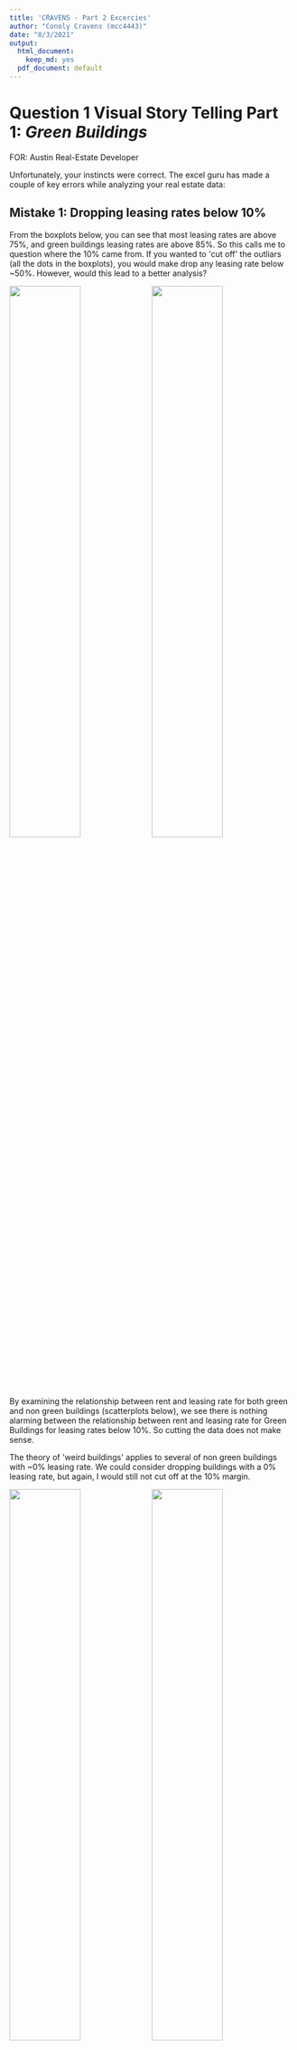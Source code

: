 ```yaml
---
title: 'CRAVENS - Part 2 Excercies'
author: "Conoly Cravens (mcc4443)"
date: "8/3/2021"
output:
  html_document:
    keep_md: yes
  pdf_document: default
---
```




# **Question 1** Visual Story Telling Part 1: *Green Buildings*
FOR: Austin Real-Estate Developer



Unfortunately, your instincts were correct. The excel guru has made a couple of key errors while analyzing your real estate data:

## Mistake 1: Dropping leasing rates below 10%

From the boxplots below, you can see that most leasing rates are above 75%, and green buildings leasing rates are above 85%. So this calls me to question where the 10% came from. If you wanted to 'cut off' the outliars (all the dots in the boxplots), you would make drop any leasing rate below ~50%. However, would this lead to a better analysis? 

<img src="CRAVENS---STA380-Part-2-Exercises_files/figure-html/Q1Mistake 1-1.png" width="50%" /><img src="CRAVENS---STA380-Part-2-Exercises_files/figure-html/Q1Mistake 1-2.png" width="50%" />

By examining the relationship between rent and leasing rate for both green and non green buildings (scatterplots below), we see there is nothing alarming between the relationship between rent and leasing rate for Green Buildings for leasing rates below 10%. So cutting the data does not make sense. 

The theory of 'weird buildings' applies to several of non green buildings with ~0% leasing rate. We could consider dropping buildings with a 0% leasing rate, but again, I would still not cut off at the 10% margin.

<img src="CRAVENS---STA380-Part-2-Exercises_files/figure-html/Q1 Relationship btwn Rent and Leasing Rate-1.png" width="50%" /><img src="CRAVENS---STA380-Part-2-Exercises_files/figure-html/Q1 Relationship btwn Rent and Leasing Rate-2.png" width="50%" />

## Mistake 2: Using Median Market Rent

While the distribution of rent is very large with many outliars on the high side {see boxplots below}, using the median rent for each group does not take into account the many other variables that could also be impacting rent.

<img src="CRAVENS---STA380-Part-2-Exercises_files/figure-html/Q1 Median Market Rate-1.png" width="50%" style="display: block; margin: auto;" />

Facts we know about the new building:

* New Build (age = 0)
* Green Status in question
* 15 stories
* Location: East Cesar Chavez

### Factor in consideration: BUILDING CLASS 
Another factor the guru did not consider was class. Off the bat, we see how there are a different proportion of buildings in each building class for green and non green buildings. To no surprise, most green buildings gall into Class A, the most desirable class. *I will assume if we build a green building, it will fall into the class A class based on this distribution.* Now how does class relate to rent?



<img src="CRAVENS---STA380-Part-2-Exercises_files/figure-html/Q1 Class and Rent Class Distribution-1.png" width="50%" style="display: block; margin: auto;" />

We can clearly see that class is related the rent, and additionally, the differences between green and non green buildings rent depends on the class of the building. *Assuming we would be a class A building, green and non green buildings will have about the same rent.*

<img src="CRAVENS---STA380-Part-2-Exercises_files/figure-html/Q1 Class and Rent Bar Plots-1.png" width="50%" /><img src="CRAVENS---STA380-Part-2-Exercises_files/figure-html/Q1 Class and Rent Bar Plots-2.png" width="50%" />

### Factor in consideration: NUMBER OF STORIES
The guru did not take into consideration how many stories the proposed building would have. Clearly the number of stories in a building effects rent, but more importantly for our sake, the difference between green and non green buildings varies. *For a 15 story building, green and non green buildings have almost identical mean rents.*



<img src="CRAVENS---STA380-Part-2-Exercises_files/figure-html/Q1 Stories and Rent-1.png" width="50%" style="display: block; margin: auto;" />

### Factor in consideration: AMENITIES
We also know about amentity status. *For our mixed-use building (assuming this means amenities will be provided), rent for green buildings may have a very small premium, but not much at all.*



<img src="CRAVENS---STA380-Part-2-Exercises_files/figure-html/Q1 Amenities and Rent-1.png" width="50%" style="display: block; margin: auto;" />


### Factor in consideration: AGE
The guru also did not consider the fact that we would be a new building. To better analyze and picture the relationship between age and rent, we divided the buildings into groups based on age range. As a reminder, while we have data on over 7,800 buildings, we only have data on 685 green buildings. Of those 685 green buildings, most of the green buildings fall into the 10 - 30 year bin. That means ~300 buildings fall into the other age categories, but we still want to consider age - it seems logically important.



<img src="CRAVENS---STA380-Part-2-Exercises_files/figure-html/Q1 Age Distribution-1.png" width="50%" style="display: block; margin: auto;" />

We see off the bat that green buildings appear to be out preforming non green buildings for older buildings. *For our newer building, non-green buildings have a premium*: 

<img src="CRAVENS---STA380-Part-2-Exercises_files/figure-html/Q1 Age and Rent-1.png" width="50%" style="display: block; margin: auto;" />

But then we looked into rennovation status and saw that green buildings have a premium on rennovated buildings. What is the difference between new buildings and rennovated buildings?



<img src="CRAVENS---STA380-Part-2-Exercises_files/figure-html/Q1 Renovated and Rent-1.png" width="50%" />

We then took a step back to see how age was related to rent for all buildings and we 
saw the following distribution: 

<img src="CRAVENS---STA380-Part-2-Exercises_files/figure-html/Q1 Age and Rent Overall-1.png" width="50%" style="display: block; margin: auto;" />

Does age really not effect rent? This seems unlikely. There must be another factor at play here. Is there an area where the location is ideal but the buildings are older, such as downtown?

### Factor in consideration: LOCATION
One of the primary factors the excel guru did not take into consideration was location. In particular, how green buildings behave in their cluster.

There is a total of 685 clusters, too many clusters to really examine closely. So again, we can group on cluster rent to get a better feel on how green buildings and non green buildings behave in a market. While the histogram below shows us how green buildings are actually skewed-left, we do not see  how green and non green buildings perform in their groups.

<img src="CRAVENS---STA380-Part-2-Exercises_files/figure-html/Q1 Location and Rent-1.png" width="50%" style="display: block; margin: auto;" />

Depending on the 'market rate' or mean cluster rent for buildings near East Cesar Chavez (across form 1-35), the difference in rent for green and non green buildings may vary.But green buildings appear to have a premium for every group. **Location is a very important factor to consider.**



<img src="CRAVENS---STA380-Part-2-Exercises_files/figure-html/Q1 Location and Rent2-1.png" width="50%" style="display: block; margin: auto;" /><img src="CRAVENS---STA380-Part-2-Exercises_files/figure-html/Q1 Location and Rent2-2.png" width="50%" style="display: block; margin: auto;" />

## Conclusion

I cannot happily agree with your excel guru. We saw the relationship between rent and a few of the 20+ predictors we have to work with within the data: *green status, class, stories, amenities, age / renovation status*. We also clearly saw while examining age, there must be confounding variable at play - potentially *location*?

So while considering each of these variables relationship independently, we also must consider how they are all working together:

<img src="CRAVENS---STA380-Part-2-Exercises_files/figure-html/Q1 Correlation Matrix-1.png" width="50%" style="display: block; margin: auto;" /><img src="CRAVENS---STA380-Part-2-Exercises_files/figure-html/Q1 Correlation Matrix-2.png" width="50%" style="display: block; margin: auto;" />

We do see a Cluster rent is clearly the most strongly correlated to rent, **therefore, I would highly recommend we perform a deep analysis of the surrounding area to get an idea of rent for both green and non buildings**. 

But if I had to make a recommendation right now, I would say if you are looking for short-term gains, there would not be enough of a premium on a green building to make it worth your while (think about the class and age minimal or no gains). However, if we are looking to hold onto the property a green building may be worthwhile as we saw the price of green buildings upholds over the long term. `

# **Question 2** Visual Story Telling Part 2: *Flights at ABIA*



## Airline Analysis

### 'Most Frequent Flyers' (airline volume of flights)
**Southwest Airlines** (WN) has the most flights in and out of ABIA followed by *American Airlines*. 



<img src="CRAVENS---STA380-Part-2-Exercises_files/figure-html/Q2 airline frequency plot-1.png" width="50%" style="display: block; margin: auto;" />

### Airlines with most Cancellations
First, we looked at cancelled flights distribution by the 3 options (A = carrier, B = weather, C = NAS, D = security). We can see that most flights are canceled due to weather or by airline. Assuming the weather cancellations effect each airline more or less evenly thoughout the year, we will continue to analyze cancellations for each airline using total cancellations.

<img src="CRAVENS---STA380-Part-2-Exercises_files/figure-html/Q2 airline cancel frequency-1.png" width="50%" style="display: block; margin: auto;" />

Since the number of flights each airline has in and out of ABIA, we used % of canceled flights as a better determinate for analyzing cancellation frequency. We see that Envoy Airlines (MQ) has the largest cancellation percentage (~6.4%). All other airlines are below 3%. While 6% is not 'alarming' per say, all people booking flights should be aware of Envoy's cancellation rate.

<img src="CRAVENS---STA380-Part-2-Exercises_files/figure-html/Q2 cancellations-1.png" width="50%" style="display: block; margin: auto;" />

### Airlines with Delays
Aside from a cancelled flight, flyers has delayed flights more than anything. Let's examine delays. To do so, we want to consider flight time as well as delay time - is a 20 minute delay for a 1 hour flight the same as a 5 hour flight? No! Again, we see Envoy Airlines (MQ) having the the longest delays. 

<img src="CRAVENS---STA380-Part-2-Exercises_files/figure-html/Q2 airline delays-1.png" width="50%" style="display: block; margin: auto;" />

### Day of Week Delays
We see delays do not have the same impact by day of the week. Thursday and Friday have the longest delays. 

<img src="CRAVENS---STA380-Part-2-Exercises_files/figure-html/Q2 DOW delays-1.png" width="50%" style="display: block; margin: auto;" />

### Look at Day of Week Delays by Airlines
Now to combine those two insights, we broke down each airline with their day of week delays. Each plot goes from Monday on the left to Sunday on the far left. We can make suggestions on which airline to beware of based on the type of traveler:

* Weekend Traveler: Beware of Envoy Airlines (MQ), they have high impact delays on Thurday/ Fridays & Sundays
* Business Traveler: Beware of Continental Airline (CO), Northwest Airlines (NW), and even American Airlines


```
## `summarise()` has grouped output by 'UniqueCarrier'. You can override using the `.groups` argument.
```

<img src="CRAVENS---STA380-Part-2-Exercises_files/figure-html/Q2 DOW and Airline delays-1.png" style="display: block; margin: auto;" />

*A further explanation of time of day and Airline Delays would be carried out the same way. For the sake of concision, we will not demonstrate that process. However, similar findings were found - avoid Envoy (MQ) on the weekends (think mid-morning flights Thursday/ Friday & Sunday). Additionally for professionals (think early monring weekday flights), beware of Continental Airlines!*

## Locations
We can also see where ABIA flights typically go and come from:

### Flights coming to Austin


<img src="CRAVENS---STA380-Part-2-Exercises_files/figure-html/Q2 flights to austin-1.png" style="display: block; margin: auto;" />

### Flights Leaving to Austin
<img src="CRAVENS---STA380-Part-2-Exercises_files/figure-html/Q2 flights leaving austin-1.png" style="display: block; margin: auto;" />

### Big Picture

* Green = Flights Arriving in Austin
* Red = Flights Departing from Austin

<img src="CRAVENS---STA380-Part-2-Exercises_files/figure-html/Q2 big pic-1.png" style="display: block; margin: auto;" />

# **Question 3** Portfolio Modeling



We assessed three different portfolios VaR:

* **Income Focused Portfolio**
  + A portfolio made up of *5 EFTs* with high dividend payout. 
* **Tech Portfolio**
  + A portfolio made up of *5 EFTs* focused on technology equities.
  + As a reminder, the tech industry is very volatile.
* **Balanced Portfolio**
  + A portfolio made up of *7 EFTs* focused on balanced and diversification. 



## Income Focused Portfolio
The five EFTs: 

* **SDIV** {Global Equities} - offer exposure to a basket of dividend-paying equities on  a global scale
* **YLD** {High Yield Bonds} - provide “current income with diversified risk” by investing in companies with a “defensive quality bias.”
* **IJJ** {Mid Cap Value Equities} - exposure to mid-cap stocks that exhibit value characteristics and fine tune their domestic equity exposure
* **REZ** {Real Estate} – known for distributing 90% of their income to investors
* **SPYD** {Large Cap Blend Equities} – top 80 dividend-yielding companies in the S&P 500 




A quick glimpse of the profit/loss histogram for the 5,000 bootstrap samples:

![](CRAVENS---STA380-Part-2-Exercises_files/figure-html/Income profit loss-1.png)<!-- -->
Using the 5,000 bootstrap samples, we estimate the the 4-week value at risk for the *income driven portfolio* at the 5% level to: 


```
## [1] "$8,156"
```
## Tech Portfolio

* **SPYG** {Large Gap Growth Equities} - over 300 holdings and exposure is tilted most heavily towards technology
* **QQQ** {Large Gap Growth Equities} - useful as part of a buy-and-hold approach for investors looking to maintain a tilt towards the potentially volatile tech sector
* **XLK** {Technology Equities} - it invests in companies from all across the technology sector
* **TDIV** {Technology Equities} - First Trust NASDAQ Technology Dividend Index Fund
* **FXL** {Technology Equities} - looking for a more qualitative approach to the tech sector



A quick glimpse of the profit/loss histogram for the 5,000 bootstrap samples {note a couple of huge wins since the tech industry is so volitle}:

![](CRAVENS---STA380-Part-2-Exercises_files/figure-html/tech profit loss-1.png)<!-- -->

Using the 5,000 bootstrap samples, we estimate the the 4-week value at risk for the *tech portfolio* at the 5% level to:


```
## [1] "$8,205"
```

## Balanced Portfolio

* **RSP** {Large Cap Blend Equities} - considerably more balanced than other alternatives such as SPY, and a methodology that some investors believe will add value over the long haul
* **BSV** {Total Bond Markets} - great safe haven to park assets in volatile markets
* **RYT** {Technology Equities} - exposure that is considerably more balanced
* **SPEM** {Emerging Market Equities} - well-diversified option for long-term investors building a balanced portfolio
* **SCHF** {Foreign Large Cap Equities} - close to 1,000 individual holdings, this ETF brings immediate diversification 
* **VXF** {All Cap Equities} - extremely diversified in small and mid caps
* **AOA** {Diversified Portfolio} - seeking an aggressive strategy that tilts towards equities and away from fixed income



A quick glimpse of the profit/loss histogram for the 5,000 bootstrap samples:

![](CRAVENS---STA380-Part-2-Exercises_files/figure-html/Balanced profit loss-1.png)<!-- -->

Using the 5,000 bootstrap samples, we estimate the the 4-week value at risk for the *Balanced portfolio* at the 5% level to:


```
## [1] "$4,451"
```
So in summary, we have three portfolios. One focused on dividend payout, one focused on tech (volatile industry), and another one with a well balanced portfolio. For each portfolio, we estimated the 4-week VaR at the 5% level:


```
##      Portfolio    VaR
## 1 Income-Drive $8,156
## 2         Tech $8,205
## 3     Balanced $4,451
```

To no surprise, the balanced portfolio has the lowest amount of risk for a 4-week (20 trading day) period. Tech and income-driven turn out to have about the same amount of risk. 

# **Question 4** Market Segmentation

FOR: NutrientH20 Executives
OBJECTIVE: Identify market segments that appear in your social-media audience


## Methodology: Kmeans Clustering
After some data exploration and fitting a variety of models, we determined that K-means clustering was an effective (and efficient) way to determine market segments.

### Determining the Optimal Number of Clusters (k)



![](CRAVENS---STA380-Part-2-Exercises_files/figure-html/Q4 Kmeans Elbow Plot-1.png)<!-- -->

From the elbox plot, we determined that **10** clusters optimizes the bias-variance trade off in our error (slope from 10 -> 11 is less steap than the slope from 9 -> 10). 

## Result
After dividing our followers into 10 segments, we get the following table of centers (conditional formatted to highlight the factors that each cluster scored well in).


<table class="table table-condensed">
 <thead>
  <tr>
   <th style="text-align:left;">   </th>
   <th style="text-align:right;"> 1 </th>
   <th style="text-align:right;"> 2 </th>
   <th style="text-align:right;"> 3 </th>
   <th style="text-align:right;"> 4 </th>
   <th style="text-align:right;"> 5 </th>
   <th style="text-align:right;"> 6 </th>
   <th style="text-align:right;"> 7 </th>
   <th style="text-align:right;"> 8 </th>
   <th style="text-align:right;"> 9 </th>
   <th style="text-align:right;"> 10 </th>
  </tr>
 </thead>
<tbody>
  <tr>
   <td style="text-align:left;"> current_events </td>
   <td style="text-align:right;"> 0.10914581 </td>
   <td style="text-align:right;"> 0.05848016 </td>
   <td style="text-align:right;"> -0.1977810 </td>
   <td style="text-align:right;"> 0.10629933 </td>
   <td style="text-align:right;"> 0.034542847 </td>
   <td style="text-align:right;"> 0.316328500 </td>
   <td style="text-align:right;"> 0.186429132 </td>
   <td style="text-align:right;"> -0.077951523 </td>
   <td style="text-align:right;"> 0.33235797 </td>
   <td style="text-align:right;"> -0.0254193582 </td>
  </tr>
  <tr>
   <td style="text-align:left;"> travel </td>
   <td style="text-align:right;"> <span style="display: block; padding: 0 4px; border-radius: 4px; background-color: #90ee90">3.27190413</span> </td>
   <td style="text-align:right;"> <span style="display: block; padding: 0 4px; border-radius: 4px; background-color: #fcfefc">-0.18542261</span> </td>
   <td style="text-align:right;"> <span style="display: block; padding: 0 4px; border-radius: 4px; background-color: #adf2ad">-0.2263512</span> </td>
   <td style="text-align:right;"> <span style="display: block; padding: 0 4px; border-radius: 4px; background-color: #f9fef9">-0.10176818</span> </td>
   <td style="text-align:right;"> <span style="display: block; padding: 0 4px; border-radius: 4px; background-color: #f9fef9">0.048679256</span> </td>
   <td style="text-align:right;"> <span style="display: block; padding: 0 4px; border-radius: 4px; background-color: #edfced">0.238104631</span> </td>
   <td style="text-align:right;"> <span style="display: block; padding: 0 4px; border-radius: 4px; background-color: #f9fef9">-0.057760074</span> </td>
   <td style="text-align:right;"> <span style="display: block; padding: 0 4px; border-radius: 4px; background-color: #f9fef9">-0.031582744</span> </td>
   <td style="text-align:right;"> <span style="display: block; padding: 0 4px; border-radius: 4px; background-color: #f8fef8">-0.20185833</span> </td>
   <td style="text-align:right;"> <span style="display: block; padding: 0 4px; border-radius: 4px; background-color: #fcfefc">-0.1569172296</span> </td>
  </tr>
  <tr>
   <td style="text-align:left;"> photo_sharing </td>
   <td style="text-align:right;"> <span style="display: block; padding: 0 4px; border-radius: 4px; background-color: #fbfefb">-0.11137698</span> </td>
   <td style="text-align:right;"> <span style="display: block; padding: 0 4px; border-radius: 4px; background-color: #fdfefd">-0.21574178</span> </td>
   <td style="text-align:right;"> <span style="display: block; padding: 0 4px; border-radius: 4px; background-color: #ffffff">-0.4192754</span> </td>
   <td style="text-align:right;"> <span style="display: block; padding: 0 4px; border-radius: 4px; background-color: #f9fef9">-0.09574796</span> </td>
   <td style="text-align:right;"> <span style="display: block; padding: 0 4px; border-radius: 4px; background-color: #fefefe">-0.174684076</span> </td>
   <td style="text-align:right;"> <span style="display: block; padding: 0 4px; border-radius: 4px; background-color: #f9fef9">-0.073458797</span> </td>
   <td style="text-align:right;"> <span style="display: block; padding: 0 4px; border-radius: 4px; background-color: #c9f6c9">1.257802892</span> </td>
   <td style="text-align:right;"> <span style="display: block; padding: 0 4px; border-radius: 4px; background-color: #f8fef8">-0.009980486</span> </td>
   <td style="text-align:right;"> <span style="display: block; padding: 0 4px; border-radius: 4px; background-color: #a6f1a6">1.10547322</span> </td>
   <td style="text-align:right;"> <span style="display: block; padding: 0 4px; border-radius: 4px; background-color: #fafefa">-0.1171317611</span> </td>
  </tr>
  <tr>
   <td style="text-align:left;"> tv_film </td>
   <td style="text-align:right;"> <span style="display: block; padding: 0 4px; border-radius: 4px; background-color: #fafefa">-0.07173772</span> </td>
   <td style="text-align:right;"> <span style="display: block; padding: 0 4px; border-radius: 4px; background-color: #f5fdf5">-0.00575064</span> </td>
   <td style="text-align:right;"> <span style="display: block; padding: 0 4px; border-radius: 4px; background-color: #a7f1a7">-0.2118607</span> </td>
   <td style="text-align:right;"> <span style="display: block; padding: 0 4px; border-radius: 4px; background-color: #f9fef9">-0.09321536</span> </td>
   <td style="text-align:right;"> <span style="display: block; padding: 0 4px; border-radius: 4px; background-color: #fefefe">-0.194493863</span> </td>
   <td style="text-align:right;"> <span style="display: block; padding: 0 4px; border-radius: 4px; background-color: #90ee90">2.781838781</span> </td>
   <td style="text-align:right;"> <span style="display: block; padding: 0 4px; border-radius: 4px; background-color: #fcfefc">-0.135118842</span> </td>
   <td style="text-align:right;"> <span style="display: block; padding: 0 4px; border-radius: 4px; background-color: #f5fdf5">0.107052269</span> </td>
   <td style="text-align:right;"> <span style="display: block; padding: 0 4px; border-radius: 4px; background-color: #f3fdf3">-0.12401476</span> </td>
   <td style="text-align:right;"> <span style="display: block; padding: 0 4px; border-radius: 4px; background-color: #fbfefb">-0.1395029923</span> </td>
  </tr>
  <tr>
   <td style="text-align:left;"> sports_fandom </td>
   <td style="text-align:right;"> <span style="display: block; padding: 0 4px; border-radius: 4px; background-color: #ffffff">-0.20726375</span> </td>
   <td style="text-align:right;"> <span style="display: block; padding: 0 4px; border-radius: 4px; background-color: #dcf9dc">0.67118752</span> </td>
   <td style="text-align:right;"> <span style="display: block; padding: 0 4px; border-radius: 4px; background-color: #d5f8d5">-0.3212934</span> </td>
   <td style="text-align:right;"> <span style="display: block; padding: 0 4px; border-radius: 4px; background-color: #98ef98">2.11490950</span> </td>
   <td style="text-align:right;"> <span style="display: block; padding: 0 4px; border-radius: 4px; background-color: #fefefe">-0.155953351</span> </td>
   <td style="text-align:right;"> <span style="display: block; padding: 0 4px; border-radius: 4px; background-color: #fbfefb">-0.126612069</span> </td>
   <td style="text-align:right;"> <span style="display: block; padding: 0 4px; border-radius: 4px; background-color: #ffffff">-0.206660261</span> </td>
   <td style="text-align:right;"> <span style="display: block; padding: 0 4px; border-radius: 4px; background-color: #fcfefc">-0.131180557</span> </td>
   <td style="text-align:right;"> <span style="display: block; padding: 0 4px; border-radius: 4px; background-color: #f8fdf8">-0.20041004</span> </td>
   <td style="text-align:right;"> <span style="display: block; padding: 0 4px; border-radius: 4px; background-color: #fefefe">-0.1935502056</span> </td>
  </tr>
  <tr>
   <td style="text-align:left;"> politics </td>
   <td style="text-align:right;"> <span style="display: block; padding: 0 4px; border-radius: 4px; background-color: #94ee94">3.13063324</span> </td>
   <td style="text-align:right;"> <span style="display: block; padding: 0 4px; border-radius: 4px; background-color: #c6f6c6">1.22750715</span> </td>
   <td style="text-align:right;"> <span style="display: block; padding: 0 4px; border-radius: 4px; background-color: #cdf7cd">-0.3023948</span> </td>
   <td style="text-align:right;"> <span style="display: block; padding: 0 4px; border-radius: 4px; background-color: #ffffff">-0.22390866</span> </td>
   <td style="text-align:right;"> <span style="display: block; padding: 0 4px; border-radius: 4px; background-color: #fefefe">-0.190805114</span> </td>
   <td style="text-align:right;"> <span style="display: block; padding: 0 4px; border-radius: 4px; background-color: #f9fef9">-0.082009680</span> </td>
   <td style="text-align:right;"> <span style="display: block; padding: 0 4px; border-radius: 4px; background-color: #fbfefb">-0.122715847</span> </td>
   <td style="text-align:right;"> <span style="display: block; padding: 0 4px; border-radius: 4px; background-color: #fdfefd">-0.166187127</span> </td>
   <td style="text-align:right;"> <span style="display: block; padding: 0 4px; border-radius: 4px; background-color: #f5fdf5">-0.15074810</span> </td>
   <td style="text-align:right;"> <span style="display: block; padding: 0 4px; border-radius: 4px; background-color: #fefefe">-0.1920881061</span> </td>
  </tr>
  <tr>
   <td style="text-align:left;"> food </td>
   <td style="text-align:right;"> <span style="display: block; padding: 0 4px; border-radius: 4px; background-color: #f3fdf3">0.16182288</span> </td>
   <td style="text-align:right;"> <span style="display: block; padding: 0 4px; border-radius: 4px; background-color: #fbfefb">-0.15675589</span> </td>
   <td style="text-align:right;"> <span style="display: block; padding: 0 4px; border-radius: 4px; background-color: #e8fbe8">-0.3650572</span> </td>
   <td style="text-align:right;"> <span style="display: block; padding: 0 4px; border-radius: 4px; background-color: #a3f0a3">1.87203059</span> </td>
   <td style="text-align:right;"> <span style="display: block; padding: 0 4px; border-radius: 4px; background-color: #fdfefd">-0.121226702</span> </td>
   <td style="text-align:right;"> <span style="display: block; padding: 0 4px; border-radius: 4px; background-color: #f1fcf1">0.142870547</span> </td>
   <td style="text-align:right;"> <span style="display: block; padding: 0 4px; border-radius: 4px; background-color: #fefefe">-0.190170650</span> </td>
   <td style="text-align:right;"> <span style="display: block; padding: 0 4px; border-radius: 4px; background-color: #fbfefb">-0.098710261</span> </td>
   <td style="text-align:right;"> <span style="display: block; padding: 0 4px; border-radius: 4px; background-color: #ffffff">-0.30456109</span> </td>
   <td style="text-align:right;"> <span style="display: block; padding: 0 4px; border-radius: 4px; background-color: #dffadf">0.4780753983</span> </td>
  </tr>
  <tr>
   <td style="text-align:left;"> family </td>
   <td style="text-align:right;"> <span style="display: block; padding: 0 4px; border-radius: 4px; background-color: #fbfefb">-0.08219719</span> </td>
   <td style="text-align:right;"> <span style="display: block; padding: 0 4px; border-radius: 4px; background-color: #ecfcec">0.22953691</span> </td>
   <td style="text-align:right;"> <span style="display: block; padding: 0 4px; border-radius: 4px; background-color: #d1f8d1">-0.3113647</span> </td>
   <td style="text-align:right;"> <span style="display: block; padding: 0 4px; border-radius: 4px; background-color: #b2f3b2">1.53239366</span> </td>
   <td style="text-align:right;"> <span style="display: block; padding: 0 4px; border-radius: 4px; background-color: #fafefa">0.033554124</span> </td>
   <td style="text-align:right;"> <span style="display: block; padding: 0 4px; border-radius: 4px; background-color: #fbfefb">-0.133051231</span> </td>
   <td style="text-align:right;"> <span style="display: block; padding: 0 4px; border-radius: 4px; background-color: #f5fdf5">0.042846335</span> </td>
   <td style="text-align:right;"> <span style="display: block; padding: 0 4px; border-radius: 4px; background-color: #f2fdf2">0.218305145</span> </td>
   <td style="text-align:right;"> <span style="display: block; padding: 0 4px; border-radius: 4px; background-color: #effcef">-0.05049952</span> </td>
   <td style="text-align:right;"> <span style="display: block; padding: 0 4px; border-radius: 4px; background-color: #fafefa">-0.1008332847</span> </td>
  </tr>
  <tr>
   <td style="text-align:left;"> home_and_garden </td>
   <td style="text-align:right;"> <span style="display: block; padding: 0 4px; border-radius: 4px; background-color: #f6fdf6">0.04388347</span> </td>
   <td style="text-align:right;"> <span style="display: block; padding: 0 4px; border-radius: 4px; background-color: #effcef">0.15904958</span> </td>
   <td style="text-align:right;"> <span style="display: block; padding: 0 4px; border-radius: 4px; background-color: #a4f1a4">-0.2048995</span> </td>
   <td style="text-align:right;"> <span style="display: block; padding: 0 4px; border-radius: 4px; background-color: #edfced">0.17431502</span> </td>
   <td style="text-align:right;"> <span style="display: block; padding: 0 4px; border-radius: 4px; background-color: #f8fef8">0.086104074</span> </td>
   <td style="text-align:right;"> <span style="display: block; padding: 0 4px; border-radius: 4px; background-color: #e9fbe9">0.348989815</span> </td>
   <td style="text-align:right;"> <span style="display: block; padding: 0 4px; border-radius: 4px; background-color: #f2fdf2">0.145956798</span> </td>
   <td style="text-align:right;"> <span style="display: block; padding: 0 4px; border-radius: 4px; background-color: #f6fdf6">0.055075352</span> </td>
   <td style="text-align:right;"> <span style="display: block; padding: 0 4px; border-radius: 4px; background-color: #e5fbe5">0.10846984</span> </td>
   <td style="text-align:right;"> <span style="display: block; padding: 0 4px; border-radius: 4px; background-color: #eefcee">0.1535806743</span> </td>
  </tr>
  <tr>
   <td style="text-align:left;"> music </td>
   <td style="text-align:right;"> <span style="display: block; padding: 0 4px; border-radius: 4px; background-color: #f9fef9">-0.04190820</span> </td>
   <td style="text-align:right;"> <span style="display: block; padding: 0 4px; border-radius: 4px; background-color: #f8fef8">-0.08557909</span> </td>
   <td style="text-align:right;"> <span style="display: block; padding: 0 4px; border-radius: 4px; background-color: #aaf2aa">-0.2207815</span> </td>
   <td style="text-align:right;"> <span style="display: block; padding: 0 4px; border-radius: 4px; background-color: #f4fdf4">0.02334339</span> </td>
   <td style="text-align:right;"> <span style="display: block; padding: 0 4px; border-radius: 4px; background-color: #fbfefb">-0.015259800</span> </td>
   <td style="text-align:right;"> <span style="display: block; padding: 0 4px; border-radius: 4px; background-color: #d2f8d2">0.971167965</span> </td>
   <td style="text-align:right;"> <span style="display: block; padding: 0 4px; border-radius: 4px; background-color: #e3fae3">0.537503715</span> </td>
   <td style="text-align:right;"> <span style="display: block; padding: 0 4px; border-radius: 4px; background-color: #fafefa">-0.056491035</span> </td>
   <td style="text-align:right;"> <span style="display: block; padding: 0 4px; border-radius: 4px; background-color: #e2fae2">0.14655760</span> </td>
   <td style="text-align:right;"> <span style="display: block; padding: 0 4px; border-radius: 4px; background-color: #f5fdf5">-0.0001695902</span> </td>
  </tr>
  <tr>
   <td style="text-align:left;"> news </td>
   <td style="text-align:right;"> <span style="display: block; padding: 0 4px; border-radius: 4px; background-color: #d4f8d4">1.13789009</span> </td>
   <td style="text-align:right;"> <span style="display: block; padding: 0 4px; border-radius: 4px; background-color: #90ee90">2.66037399</span> </td>
   <td style="text-align:right;"> <span style="display: block; padding: 0 4px; border-radius: 4px; background-color: #d1f7d1">-0.3111708</span> </td>
   <td style="text-align:right;"> <span style="display: block; padding: 0 4px; border-radius: 4px; background-color: #fafefa">-0.11073982</span> </td>
   <td style="text-align:right;"> <span style="display: block; padding: 0 4px; border-radius: 4px; background-color: #fdfefd">-0.131201280</span> </td>
   <td style="text-align:right;"> <span style="display: block; padding: 0 4px; border-radius: 4px; background-color: #f5fdf5">0.014095015</span> </td>
   <td style="text-align:right;"> <span style="display: block; padding: 0 4px; border-radius: 4px; background-color: #f9fef9">-0.064270775</span> </td>
   <td style="text-align:right;"> <span style="display: block; padding: 0 4px; border-radius: 4px; background-color: #fefefe">-0.190055004</span> </td>
   <td style="text-align:right;"> <span style="display: block; padding: 0 4px; border-radius: 4px; background-color: #fdfefd">-0.27347973</span> </td>
   <td style="text-align:right;"> <span style="display: block; padding: 0 4px; border-radius: 4px; background-color: #f8fef8">-0.0699468911</span> </td>
  </tr>
  <tr>
   <td style="text-align:left;"> online_gaming </td>
   <td style="text-align:right;"> <span style="display: block; padding: 0 4px; border-radius: 4px; background-color: #fdfefd">-0.15553666</span> </td>
   <td style="text-align:right;"> <span style="display: block; padding: 0 4px; border-radius: 4px; background-color: #fafefa">-0.12986855</span> </td>
   <td style="text-align:right;"> <span style="display: block; padding: 0 4px; border-radius: 4px; background-color: #b0f3b0">-0.2349684</span> </td>
   <td style="text-align:right;"> <span style="display: block; padding: 0 4px; border-radius: 4px; background-color: #f8fef8">-0.07658452</span> </td>
   <td style="text-align:right;"> <span style="display: block; padding: 0 4px; border-radius: 4px; background-color: #fafefa">-0.011631837</span> </td>
   <td style="text-align:right;"> <span style="display: block; padding: 0 4px; border-radius: 4px; background-color: #fcfefc">-0.174816112</span> </td>
   <td style="text-align:right;"> <span style="display: block; padding: 0 4px; border-radius: 4px; background-color: #f8fdf8">-0.015688979</span> </td>
   <td style="text-align:right;"> <span style="display: block; padding: 0 4px; border-radius: 4px; background-color: #90ee90">3.591328301</span> </td>
   <td style="text-align:right;"> <span style="display: block; padding: 0 4px; border-radius: 4px; background-color: #f6fdf6">-0.16680430</span> </td>
   <td style="text-align:right;"> <span style="display: block; padding: 0 4px; border-radius: 4px; background-color: #fafefa">-0.1178383548</span> </td>
  </tr>
  <tr>
   <td style="text-align:left;"> shopping </td>
   <td style="text-align:right;"> <span style="display: block; padding: 0 4px; border-radius: 4px; background-color: #fafefa">-0.07427601</span> </td>
   <td style="text-align:right;"> <span style="display: block; padding: 0 4px; border-radius: 4px; background-color: #fcfefc">-0.17779910</span> </td>
   <td style="text-align:right;"> <span style="display: block; padding: 0 4px; border-radius: 4px; background-color: #f2fdf2">-0.3907513</span> </td>
   <td style="text-align:right;"> <span style="display: block; padding: 0 4px; border-radius: 4px; background-color: #f6fdf6">-0.02292988</span> </td>
   <td style="text-align:right;"> <span style="display: block; padding: 0 4px; border-radius: 4px; background-color: #fefefe">-0.192007570</span> </td>
   <td style="text-align:right;"> <span style="display: block; padding: 0 4px; border-radius: 4px; background-color: #f5fdf5">0.036162385</span> </td>
   <td style="text-align:right;"> <span style="display: block; padding: 0 4px; border-radius: 4px; background-color: #f0fcf0">0.199371223</span> </td>
   <td style="text-align:right;"> <span style="display: block; padding: 0 4px; border-radius: 4px; background-color: #fbfefb">-0.117605377</span> </td>
   <td style="text-align:right;"> <span style="display: block; padding: 0 4px; border-radius: 4px; background-color: #94ee94">1.38412244</span> </td>
   <td style="text-align:right;"> <span style="display: block; padding: 0 4px; border-radius: 4px; background-color: #f8fdf8">-0.0636136271</span> </td>
  </tr>
  <tr>
   <td style="text-align:left;"> health_nutrition </td>
   <td style="text-align:right;"> <span style="display: block; padding: 0 4px; border-radius: 4px; background-color: #fdfefd">-0.16121257</span> </td>
   <td style="text-align:right;"> <span style="display: block; padding: 0 4px; border-radius: 4px; background-color: #ffffff">-0.24360412</span> </td>
   <td style="text-align:right;"> <span style="display: block; padding: 0 4px; border-radius: 4px; background-color: #cff7cf">-0.3078685</span> </td>
   <td style="text-align:right;"> <span style="display: block; padding: 0 4px; border-radius: 4px; background-color: #fbfefb">-0.13755045</span> </td>
   <td style="text-align:right;"> <span style="display: block; padding: 0 4px; border-radius: 4px; background-color: #ffffff">-0.197874386</span> </td>
   <td style="text-align:right;"> <span style="display: block; padding: 0 4px; border-radius: 4px; background-color: #fcfefc">-0.153173220</span> </td>
   <td style="text-align:right;"> <span style="display: block; padding: 0 4px; border-radius: 4px; background-color: #f9fef9">-0.059152858</span> </td>
   <td style="text-align:right;"> <span style="display: block; padding: 0 4px; border-radius: 4px; background-color: #fdfefd">-0.178755187</span> </td>
   <td style="text-align:right;"> <span style="display: block; padding: 0 4px; border-radius: 4px; background-color: #fafefa">-0.23420340</span> </td>
   <td style="text-align:right;"> <span style="display: block; padding: 0 4px; border-radius: 4px; background-color: #90ee90">2.2416016645</span> </td>
  </tr>
  <tr>
   <td style="text-align:left;"> college_uni </td>
   <td style="text-align:right;"> <span style="display: block; padding: 0 4px; border-radius: 4px; background-color: #f9fef9">-0.03834259</span> </td>
   <td style="text-align:right;"> <span style="display: block; padding: 0 4px; border-radius: 4px; background-color: #fdfefd">-0.19933946</span> </td>
   <td style="text-align:right;"> <span style="display: block; padding: 0 4px; border-radius: 4px; background-color: #b9f4b9">-0.2547455</span> </td>
   <td style="text-align:right;"> <span style="display: block; padding: 0 4px; border-radius: 4px; background-color: #fafefa">-0.13144109</span> </td>
   <td style="text-align:right;"> <span style="display: block; padding: 0 4px; border-radius: 4px; background-color: #fdfefd">-0.125144845</span> </td>
   <td style="text-align:right;"> <span style="display: block; padding: 0 4px; border-radius: 4px; background-color: #eafbea">0.319614434</span> </td>
   <td style="text-align:right;"> <span style="display: block; padding: 0 4px; border-radius: 4px; background-color: #f7fdf7">-0.007490816</span> </td>
   <td style="text-align:right;"> <span style="display: block; padding: 0 4px; border-radius: 4px; background-color: #97ef97">3.327887289</span> </td>
   <td style="text-align:right;"> <span style="display: block; padding: 0 4px; border-radius: 4px; background-color: #f1fcf1">-0.08702659</span> </td>
   <td style="text-align:right;"> <span style="display: block; padding: 0 4px; border-radius: 4px; background-color: #ffffff">-0.2112635232</span> </td>
  </tr>
  <tr>
   <td style="text-align:left;"> sports_playing </td>
   <td style="text-align:right;"> <span style="display: block; padding: 0 4px; border-radius: 4px; background-color: #f7fdf7">0.04090674</span> </td>
   <td style="text-align:right;"> <span style="display: block; padding: 0 4px; border-radius: 4px; background-color: #f9fef9">-0.08758388</span> </td>
   <td style="text-align:right;"> <span style="display: block; padding: 0 4px; border-radius: 4px; background-color: #bcf4bc">-0.2613880</span> </td>
   <td style="text-align:right;"> <span style="display: block; padding: 0 4px; border-radius: 4px; background-color: #f0fcf0">0.11205967</span> </td>
   <td style="text-align:right;"> <span style="display: block; padding: 0 4px; border-radius: 4px; background-color: #fefefe">-0.176202123</span> </td>
   <td style="text-align:right;"> <span style="display: block; padding: 0 4px; border-radius: 4px; background-color: #f2fdf2">0.099697127</span> </td>
   <td style="text-align:right;"> <span style="display: block; padding: 0 4px; border-radius: 4px; background-color: #f0fcf0">0.201218663</span> </td>
   <td style="text-align:right;"> <span style="display: block; padding: 0 4px; border-radius: 4px; background-color: #b9f4b9">2.163068433</span> </td>
   <td style="text-align:right;"> <span style="display: block; padding: 0 4px; border-radius: 4px; background-color: #eefcee">-0.03653960</span> </td>
   <td style="text-align:right;"> <span style="display: block; padding: 0 4px; border-radius: 4px; background-color: #f6fdf6">-0.0246004068</span> </td>
  </tr>
  <tr>
   <td style="text-align:left;"> cooking </td>
   <td style="text-align:right;"> <span style="display: block; padding: 0 4px; border-radius: 4px; background-color: #fefefe">-0.18827971</span> </td>
   <td style="text-align:right;"> <span style="display: block; padding: 0 4px; border-radius: 4px; background-color: #fefefe">-0.24130535</span> </td>
   <td style="text-align:right;"> <span style="display: block; padding: 0 4px; border-radius: 4px; background-color: #d6f8d6">-0.3234069</span> </td>
   <td style="text-align:right;"> <span style="display: block; padding: 0 4px; border-radius: 4px; background-color: #f9fef9">-0.09608011</span> </td>
   <td style="text-align:right;"> <span style="display: block; padding: 0 4px; border-radius: 4px; background-color: #fefefe">-0.156156334</span> </td>
   <td style="text-align:right;"> <span style="display: block; padding: 0 4px; border-radius: 4px; background-color: #fbfefb">-0.127553306</span> </td>
   <td style="text-align:right;"> <span style="display: block; padding: 0 4px; border-radius: 4px; background-color: #90ee90">2.835033912</span> </td>
   <td style="text-align:right;"> <span style="display: block; padding: 0 4px; border-radius: 4px; background-color: #fbfefb">-0.119923124</span> </td>
   <td style="text-align:right;"> <span style="display: block; padding: 0 4px; border-radius: 4px; background-color: #fafefa">-0.22608448</span> </td>
   <td style="text-align:right;"> <span style="display: block; padding: 0 4px; border-radius: 4px; background-color: #e2fae2">0.4162971978</span> </td>
  </tr>
  <tr>
   <td style="text-align:left;"> eco </td>
   <td style="text-align:right;"> <span style="display: block; padding: 0 4px; border-radius: 4px; background-color: #f2fdf2">0.17199992</span> </td>
   <td style="text-align:right;"> <span style="display: block; padding: 0 4px; border-radius: 4px; background-color: #f9fef9">-0.10401578</span> </td>
   <td style="text-align:right;"> <span style="display: block; padding: 0 4px; border-radius: 4px; background-color: #c3f5c3">-0.2787385</span> </td>
   <td style="text-align:right;"> <span style="display: block; padding: 0 4px; border-radius: 4px; background-color: #edfced">0.16792980</span> </td>
   <td style="text-align:right;"> <span style="display: block; padding: 0 4px; border-radius: 4px; background-color: #f6fdf6">0.190421266</span> </td>
   <td style="text-align:right;"> <span style="display: block; padding: 0 4px; border-radius: 4px; background-color: #f3fdf3">0.089757822</span> </td>
   <td style="text-align:right;"> <span style="display: block; padding: 0 4px; border-radius: 4px; background-color: #f6fdf6">0.020099723</span> </td>
   <td style="text-align:right;"> <span style="display: block; padding: 0 4px; border-radius: 4px; background-color: #fafefa">-0.065956112</span> </td>
   <td style="text-align:right;"> <span style="display: block; padding: 0 4px; border-radius: 4px; background-color: #daf9da">0.28043572</span> </td>
   <td style="text-align:right;"> <span style="display: block; padding: 0 4px; border-radius: 4px; background-color: #dbf9db">0.5747774678</span> </td>
  </tr>
  <tr>
   <td style="text-align:left;"> computers </td>
   <td style="text-align:right;"> <span style="display: block; padding: 0 4px; border-radius: 4px; background-color: #9aef9a">2.94554722</span> </td>
   <td style="text-align:right;"> <span style="display: block; padding: 0 4px; border-radius: 4px; background-color: #fcfefc">-0.18978301</span> </td>
   <td style="text-align:right;"> <span style="display: block; padding: 0 4px; border-radius: 4px; background-color: #bdf5bd">-0.2652666</span> </td>
   <td style="text-align:right;"> <span style="display: block; padding: 0 4px; border-radius: 4px; background-color: #f1fcf1">0.08301652</span> </td>
   <td style="text-align:right;"> <span style="display: block; padding: 0 4px; border-radius: 4px; background-color: #f8fef8">0.099437004</span> </td>
   <td style="text-align:right;"> <span style="display: block; padding: 0 4px; border-radius: 4px; background-color: #fcfefc">-0.166922641</span> </td>
   <td style="text-align:right;"> <span style="display: block; padding: 0 4px; border-radius: 4px; background-color: #f4fdf4">0.080135353</span> </td>
   <td style="text-align:right;"> <span style="display: block; padding: 0 4px; border-radius: 4px; background-color: #fafefa">-0.079289519</span> </td>
   <td style="text-align:right;"> <span style="display: block; padding: 0 4px; border-radius: 4px; background-color: #eefcee">-0.03861193</span> </td>
   <td style="text-align:right;"> <span style="display: block; padding: 0 4px; border-radius: 4px; background-color: #f9fef9">-0.0885720956</span> </td>
  </tr>
  <tr>
   <td style="text-align:left;"> business </td>
   <td style="text-align:right;"> <span style="display: block; padding: 0 4px; border-radius: 4px; background-color: #e7fbe7">0.54332109</span> </td>
   <td style="text-align:right;"> <span style="display: block; padding: 0 4px; border-radius: 4px; background-color: #fafefa">-0.11860750</span> </td>
   <td style="text-align:right;"> <span style="display: block; padding: 0 4px; border-radius: 4px; background-color: #b2f3b2">-0.2394405</span> </td>
   <td style="text-align:right;"> <span style="display: block; padding: 0 4px; border-radius: 4px; background-color: #f0fcf0">0.11738548</span> </td>
   <td style="text-align:right;"> <span style="display: block; padding: 0 4px; border-radius: 4px; background-color: #fefefe">-0.152352723</span> </td>
   <td style="text-align:right;"> <span style="display: block; padding: 0 4px; border-radius: 4px; background-color: #eafbea">0.336647885</span> </td>
   <td style="text-align:right;"> <span style="display: block; padding: 0 4px; border-radius: 4px; background-color: #eefcee">0.234304130</span> </td>
   <td style="text-align:right;"> <span style="display: block; padding: 0 4px; border-radius: 4px; background-color: #fbfefb">-0.096937484</span> </td>
   <td style="text-align:right;"> <span style="display: block; padding: 0 4px; border-radius: 4px; background-color: #d6f8d6">0.34401672</span> </td>
   <td style="text-align:right;"> <span style="display: block; padding: 0 4px; border-radius: 4px; background-color: #f3fdf3">0.0502804027</span> </td>
  </tr>
  <tr>
   <td style="text-align:left;"> outdoors </td>
   <td style="text-align:right;"> <span style="display: block; padding: 0 4px; border-radius: 4px; background-color: #f9fef9">-0.04537119</span> </td>
   <td style="text-align:right;"> <span style="display: block; padding: 0 4px; border-radius: 4px; background-color: #eafbea">0.29559536</span> </td>
   <td style="text-align:right;"> <span style="display: block; padding: 0 4px; border-radius: 4px; background-color: #dbf9db">-0.3363297</span> </td>
   <td style="text-align:right;"> <span style="display: block; padding: 0 4px; border-radius: 4px; background-color: #f8fdf8">-0.07183751</span> </td>
   <td style="text-align:right;"> <span style="display: block; padding: 0 4px; border-radius: 4px; background-color: #f5fdf5">0.237642118</span> </td>
   <td style="text-align:right;"> <span style="display: block; padding: 0 4px; border-radius: 4px; background-color: #fafefa">-0.098047424</span> </td>
   <td style="text-align:right;"> <span style="display: block; padding: 0 4px; border-radius: 4px; background-color: #f6fdf6">0.022455618</span> </td>
   <td style="text-align:right;"> <span style="display: block; padding: 0 4px; border-radius: 4px; background-color: #fcfefc">-0.138310971</span> </td>
   <td style="text-align:right;"> <span style="display: block; padding: 0 4px; border-radius: 4px; background-color: #fbfefb">-0.25115567</span> </td>
   <td style="text-align:right;"> <span style="display: block; padding: 0 4px; border-radius: 4px; background-color: #a6f1a6">1.7463144775</span> </td>
  </tr>
  <tr>
   <td style="text-align:left;"> crafts </td>
   <td style="text-align:right;"> <span style="display: block; padding: 0 4px; border-radius: 4px; background-color: #f2fdf2">0.19280650</span> </td>
   <td style="text-align:right;"> <span style="display: block; padding: 0 4px; border-radius: 4px; background-color: #fcfefc">-0.16529131</span> </td>
   <td style="text-align:right;"> <span style="display: block; padding: 0 4px; border-radius: 4px; background-color: #caf6ca">-0.2948734</span> </td>
   <td style="text-align:right;"> <span style="display: block; padding: 0 4px; border-radius: 4px; background-color: #d6f8d6">0.69778561</span> </td>
   <td style="text-align:right;"> <span style="display: block; padding: 0 4px; border-radius: 4px; background-color: #fafefa">0.020629751</span> </td>
   <td style="text-align:right;"> <span style="display: block; padding: 0 4px; border-radius: 4px; background-color: #d9f9d9">0.788822602</span> </td>
   <td style="text-align:right;"> <span style="display: block; padding: 0 4px; border-radius: 4px; background-color: #f3fdf3">0.095682697</span> </td>
   <td style="text-align:right;"> <span style="display: block; padding: 0 4px; border-radius: 4px; background-color: #f7fdf7">0.024182746</span> </td>
   <td style="text-align:right;"> <span style="display: block; padding: 0 4px; border-radius: 4px; background-color: #e7fbe7">0.06888754</span> </td>
   <td style="text-align:right;"> <span style="display: block; padding: 0 4px; border-radius: 4px; background-color: #f1fcf1">0.0873579483</span> </td>
  </tr>
  <tr>
   <td style="text-align:left;"> automotive </td>
   <td style="text-align:right;"> <span style="display: block; padding: 0 4px; border-radius: 4px; background-color: #fcfefc">-0.13344136</span> </td>
   <td style="text-align:right;"> <span style="display: block; padding: 0 4px; border-radius: 4px; background-color: #92ee92">2.58899421</span> </td>
   <td style="text-align:right;"> <span style="display: block; padding: 0 4px; border-radius: 4px; background-color: #d3f8d3">-0.3158703</span> </td>
   <td style="text-align:right;"> <span style="display: block; padding: 0 4px; border-radius: 4px; background-color: #f0fcf0">0.11571656</span> </td>
   <td style="text-align:right;"> <span style="display: block; padding: 0 4px; border-radius: 4px; background-color: #f7fdf7">0.127956124</span> </td>
   <td style="text-align:right;"> <span style="display: block; padding: 0 4px; border-radius: 4px; background-color: #ffffff">-0.232944689</span> </td>
   <td style="text-align:right;"> <span style="display: block; padding: 0 4px; border-radius: 4px; background-color: #f6fdf6">0.016614991</span> </td>
   <td style="text-align:right;"> <span style="display: block; padding: 0 4px; border-radius: 4px; background-color: #f6fdf6">0.059887522</span> </td>
   <td style="text-align:right;"> <span style="display: block; padding: 0 4px; border-radius: 4px; background-color: #e7fbe7">0.06778716</span> </td>
   <td style="text-align:right;"> <span style="display: block; padding: 0 4px; border-radius: 4px; background-color: #fefefe">-0.1951588978</span> </td>
  </tr>
  <tr>
   <td style="text-align:left;"> art </td>
   <td style="text-align:right;"> <span style="display: block; padding: 0 4px; border-radius: 4px; background-color: #fdfefd">-0.15993898</span> </td>
   <td style="text-align:right;"> <span style="display: block; padding: 0 4px; border-radius: 4px; background-color: #fcfefc">-0.16520164</span> </td>
   <td style="text-align:right;"> <span style="display: block; padding: 0 4px; border-radius: 4px; background-color: #b3f3b3">-0.2397956</span> </td>
   <td style="text-align:right;"> <span style="display: block; padding: 0 4px; border-radius: 4px; background-color: #f6fdf6">-0.01966460</span> </td>
   <td style="text-align:right;"> <span style="display: block; padding: 0 4px; border-radius: 4px; background-color: #fbfefb">-0.037595455</span> </td>
   <td style="text-align:right;"> <span style="display: block; padding: 0 4px; border-radius: 4px; background-color: #90ee90">2.801091104</span> </td>
   <td style="text-align:right;"> <span style="display: block; padding: 0 4px; border-radius: 4px; background-color: #f7fdf7">0.002341985</span> </td>
   <td style="text-align:right;"> <span style="display: block; padding: 0 4px; border-radius: 4px; background-color: #f0fcf0">0.289501860</span> </td>
   <td style="text-align:right;"> <span style="display: block; padding: 0 4px; border-radius: 4px; background-color: #f8fef8">-0.20751566</span> </td>
   <td style="text-align:right;"> <span style="display: block; padding: 0 4px; border-radius: 4px; background-color: #f8fdf8">-0.0640105596</span> </td>
  </tr>
  <tr>
   <td style="text-align:left;"> religion </td>
   <td style="text-align:right;"> <span style="display: block; padding: 0 4px; border-radius: 4px; background-color: #f4fdf4">0.11777009</span> </td>
   <td style="text-align:right;"> <span style="display: block; padding: 0 4px; border-radius: 4px; background-color: #fcfefc">-0.17916520</span> </td>
   <td style="text-align:right;"> <span style="display: block; padding: 0 4px; border-radius: 4px; background-color: #cbf7cb">-0.2986564</span> </td>
   <td style="text-align:right;"> <span style="display: block; padding: 0 4px; border-radius: 4px; background-color: #90ee90">2.31519685</span> </td>
   <td style="text-align:right;"> <span style="display: block; padding: 0 4px; border-radius: 4px; background-color: #fefefe">-0.181605572</span> </td>
   <td style="text-align:right;"> <span style="display: block; padding: 0 4px; border-radius: 4px; background-color: #f6fdf6">0.004152806</span> </td>
   <td style="text-align:right;"> <span style="display: block; padding: 0 4px; border-radius: 4px; background-color: #fcfefc">-0.124590545</span> </td>
   <td style="text-align:right;"> <span style="display: block; padding: 0 4px; border-radius: 4px; background-color: #fdfefd">-0.182245214</span> </td>
   <td style="text-align:right;"> <span style="display: block; padding: 0 4px; border-radius: 4px; background-color: #fbfefb">-0.25021381</span> </td>
   <td style="text-align:right;"> <span style="display: block; padding: 0 4px; border-radius: 4px; background-color: #fcfefc">-0.1548297146</span> </td>
  </tr>
  <tr>
   <td style="text-align:left;"> beauty </td>
   <td style="text-align:right;"> <span style="display: block; padding: 0 4px; border-radius: 4px; background-color: #fefefe">-0.18362257</span> </td>
   <td style="text-align:right;"> <span style="display: block; padding: 0 4px; border-radius: 4px; background-color: #fcfefc">-0.18616351</span> </td>
   <td style="text-align:right;"> <span style="display: block; padding: 0 4px; border-radius: 4px; background-color: #c1f5c1">-0.2748303</span> </td>
   <td style="text-align:right;"> <span style="display: block; padding: 0 4px; border-radius: 4px; background-color: #e6fbe6">0.32751589</span> </td>
   <td style="text-align:right;"> <span style="display: block; padding: 0 4px; border-radius: 4px; background-color: #fcfefc">-0.077074345</span> </td>
   <td style="text-align:right;"> <span style="display: block; padding: 0 4px; border-radius: 4px; background-color: #f6fdf6">0.004099199</span> </td>
   <td style="text-align:right;"> <span style="display: block; padding: 0 4px; border-radius: 4px; background-color: #95ee95">2.680773249</span> </td>
   <td style="text-align:right;"> <span style="display: block; padding: 0 4px; border-radius: 4px; background-color: #ffffff">-0.224220907</span> </td>
   <td style="text-align:right;"> <span style="display: block; padding: 0 4px; border-radius: 4px; background-color: #f7fdf7">-0.18146690</span> </td>
   <td style="text-align:right;"> <span style="display: block; padding: 0 4px; border-radius: 4px; background-color: #fefefe">-0.2081397276</span> </td>
  </tr>
  <tr>
   <td style="text-align:left;"> parenting </td>
   <td style="text-align:right;"> <span style="display: block; padding: 0 4px; border-radius: 4px; background-color: #f7fdf7">0.02354578</span> </td>
   <td style="text-align:right;"> <span style="display: block; padding: 0 4px; border-radius: 4px; background-color: #f4fdf4">0.03494837</span> </td>
   <td style="text-align:right;"> <span style="display: block; padding: 0 4px; border-radius: 4px; background-color: #d8f9d8">-0.3290974</span> </td>
   <td style="text-align:right;"> <span style="display: block; padding: 0 4px; border-radius: 4px; background-color: #95ee95">2.18071420</span> </td>
   <td style="text-align:right;"> <span style="display: block; padding: 0 4px; border-radius: 4px; background-color: #f9fef9">0.061159738</span> </td>
   <td style="text-align:right;"> <span style="display: block; padding: 0 4px; border-radius: 4px; background-color: #fdfefd">-0.183408021</span> </td>
   <td style="text-align:right;"> <span style="display: block; padding: 0 4px; border-radius: 4px; background-color: #f9fef9">-0.069356818</span> </td>
   <td style="text-align:right;"> <span style="display: block; padding: 0 4px; border-radius: 4px; background-color: #fcfefc">-0.122939241</span> </td>
   <td style="text-align:right;"> <span style="display: block; padding: 0 4px; border-radius: 4px; background-color: #f8fdf8">-0.19871460</span> </td>
   <td style="text-align:right;"> <span style="display: block; padding: 0 4px; border-radius: 4px; background-color: #f9fef9">-0.0869272261</span> </td>
  </tr>
  <tr>
   <td style="text-align:left;"> dating </td>
   <td style="text-align:right;"> <span style="display: block; padding: 0 4px; border-radius: 4px; background-color: #eefcee">0.30690965</span> </td>
   <td style="text-align:right;"> <span style="display: block; padding: 0 4px; border-radius: 4px; background-color: #f7fdf7">-0.03440827</span> </td>
   <td style="text-align:right;"> <span style="display: block; padding: 0 4px; border-radius: 4px; background-color: #99ef99">-0.1800022</span> </td>
   <td style="text-align:right;"> <span style="display: block; padding: 0 4px; border-radius: 4px; background-color: #f3fdf3">0.02787447</span> </td>
   <td style="text-align:right;"> <span style="display: block; padding: 0 4px; border-radius: 4px; background-color: #fafefa">0.007539990</span> </td>
   <td style="text-align:right;"> <span style="display: block; padding: 0 4px; border-radius: 4px; background-color: #f9fef9">-0.087134906</span> </td>
   <td style="text-align:right;"> <span style="display: block; padding: 0 4px; border-radius: 4px; background-color: #f6fdf6">0.015965495</span> </td>
   <td style="text-align:right;"> <span style="display: block; padding: 0 4px; border-radius: 4px; background-color: #f8fef8">-0.008810570</span> </td>
   <td style="text-align:right;"> <span style="display: block; padding: 0 4px; border-radius: 4px; background-color: #d5f8d5">0.36154019</span> </td>
   <td style="text-align:right;"> <span style="display: block; padding: 0 4px; border-radius: 4px; background-color: #edfced">0.1779129089</span> </td>
  </tr>
  <tr>
   <td style="text-align:left;"> school </td>
   <td style="text-align:right;"> <span style="display: block; padding: 0 4px; border-radius: 4px; background-color: #fbfefb">-0.10351228</span> </td>
   <td style="text-align:right;"> <span style="display: block; padding: 0 4px; border-radius: 4px; background-color: #f5fdf5">0.01656593</span> </td>
   <td style="text-align:right;"> <span style="display: block; padding: 0 4px; border-radius: 4px; background-color: #d8f9d8">-0.3279260</span> </td>
   <td style="text-align:right;"> <span style="display: block; padding: 0 4px; border-radius: 4px; background-color: #aaf2aa">1.70372772</span> </td>
   <td style="text-align:right;"> <span style="display: block; padding: 0 4px; border-radius: 4px; background-color: #fafefa">0.002801984</span> </td>
   <td style="text-align:right;"> <span style="display: block; padding: 0 4px; border-radius: 4px; background-color: #f8fdf8">-0.045882464</span> </td>
   <td style="text-align:right;"> <span style="display: block; padding: 0 4px; border-radius: 4px; background-color: #f1fcf1">0.166725756</span> </td>
   <td style="text-align:right;"> <span style="display: block; padding: 0 4px; border-radius: 4px; background-color: #fefefe">-0.214497007</span> </td>
   <td style="text-align:right;"> <span style="display: block; padding: 0 4px; border-radius: 4px; background-color: #e4fae4">0.11456148</span> </td>
   <td style="text-align:right;"> <span style="display: block; padding: 0 4px; border-radius: 4px; background-color: #fdfefd">-0.1843845945</span> </td>
  </tr>
  <tr>
   <td style="text-align:left;"> personal_fitness </td>
   <td style="text-align:right;"> <span style="display: block; padding: 0 4px; border-radius: 4px; background-color: #fcfefc">-0.14326485</span> </td>
   <td style="text-align:right;"> <span style="display: block; padding: 0 4px; border-radius: 4px; background-color: #fefefe">-0.23582040</span> </td>
   <td style="text-align:right;"> <span style="display: block; padding: 0 4px; border-radius: 4px; background-color: #d9f9d9">-0.3303525</span> </td>
   <td style="text-align:right;"> <span style="display: block; padding: 0 4px; border-radius: 4px; background-color: #f9fef9">-0.09380323</span> </td>
   <td style="text-align:right;"> <span style="display: block; padding: 0 4px; border-radius: 4px; background-color: #fcfefc">-0.079425378</span> </td>
   <td style="text-align:right;"> <span style="display: block; padding: 0 4px; border-radius: 4px; background-color: #fcfefc">-0.158803880</span> </td>
   <td style="text-align:right;"> <span style="display: block; padding: 0 4px; border-radius: 4px; background-color: #f8fef8">-0.035753996</span> </td>
   <td style="text-align:right;"> <span style="display: block; padding: 0 4px; border-radius: 4px; background-color: #fdfefd">-0.181447042</span> </td>
   <td style="text-align:right;"> <span style="display: block; padding: 0 4px; border-radius: 4px; background-color: #f7fdf7">-0.18802745</span> </td>
   <td style="text-align:right;"> <span style="display: block; padding: 0 4px; border-radius: 4px; background-color: #92ee92">2.1806483710</span> </td>
  </tr>
  <tr>
   <td style="text-align:left;"> fashion </td>
   <td style="text-align:right;"> <span style="display: block; padding: 0 4px; border-radius: 4px; background-color: #fdfefd">-0.17521031</span> </td>
   <td style="text-align:right;"> <span style="display: block; padding: 0 4px; border-radius: 4px; background-color: #fefefe">-0.21791781</span> </td>
   <td style="text-align:right;"> <span style="display: block; padding: 0 4px; border-radius: 4px; background-color: #c9f6c9">-0.2918598</span> </td>
   <td style="text-align:right;"> <span style="display: block; padding: 0 4px; border-radius: 4px; background-color: #f4fdf4">0.01999443</span> </td>
   <td style="text-align:right;"> <span style="display: block; padding: 0 4px; border-radius: 4px; background-color: #fcfefc">-0.074797890</span> </td>
   <td style="text-align:right;"> <span style="display: block; padding: 0 4px; border-radius: 4px; background-color: #f6fdf6">-0.010845632</span> </td>
   <td style="text-align:right;"> <span style="display: block; padding: 0 4px; border-radius: 4px; background-color: #93ee93">2.730643123</span> </td>
   <td style="text-align:right;"> <span style="display: block; padding: 0 4px; border-radius: 4px; background-color: #fafefa">-0.069802964</span> </td>
   <td style="text-align:right;"> <span style="display: block; padding: 0 4px; border-radius: 4px; background-color: #effcef">-0.05662950</span> </td>
   <td style="text-align:right;"> <span style="display: block; padding: 0 4px; border-radius: 4px; background-color: #fafefa">-0.1139196947</span> </td>
  </tr>
  <tr>
   <td style="text-align:left;"> small_business </td>
   <td style="text-align:right;"> <span style="display: block; padding: 0 4px; border-radius: 4px; background-color: #ebfbeb">0.41077931</span> </td>
   <td style="text-align:right;"> <span style="display: block; padding: 0 4px; border-radius: 4px; background-color: #fbfefb">-0.15856783</span> </td>
   <td style="text-align:right;"> <span style="display: block; padding: 0 4px; border-radius: 4px; background-color: #abf2ab">-0.2211531</span> </td>
   <td style="text-align:right;"> <span style="display: block; padding: 0 4px; border-radius: 4px; background-color: #f1fcf1">0.08691185</span> </td>
   <td style="text-align:right;"> <span style="display: block; padding: 0 4px; border-radius: 4px; background-color: #f1fcf1">0.431075230</span> </td>
   <td style="text-align:right;"> <span style="display: block; padding: 0 4px; border-radius: 4px; background-color: #d9f9d9">0.781020747</span> </td>
   <td style="text-align:right;"> <span style="display: block; padding: 0 4px; border-radius: 4px; background-color: #f1fcf1">0.167977868</span> </td>
   <td style="text-align:right;"> <span style="display: block; padding: 0 4px; border-radius: 4px; background-color: #f5fdf5">0.105757151</span> </td>
   <td style="text-align:right;"> <span style="display: block; padding: 0 4px; border-radius: 4px; background-color: #e0fae0">0.18459313</span> </td>
   <td style="text-align:right;"> <span style="display: block; padding: 0 4px; border-radius: 4px; background-color: #fcfefc">-0.1499010468</span> </td>
  </tr>
  <tr>
   <td style="text-align:left;"> bot </td>
   <td style="text-align:right;"> <span style="display: block; padding: 0 4px; border-radius: 4px; background-color: #fdfefd">-0.14955067</span> </td>
   <td style="text-align:right;"> <span style="display: block; padding: 0 4px; border-radius: 4px; background-color: #fcfefc">-0.17957302</span> </td>
   <td style="text-align:right;"> <span style="display: block; padding: 0 4px; border-radius: 4px; background-color: #90ee90">-0.1570436</span> </td>
   <td style="text-align:right;"> <span style="display: block; padding: 0 4px; border-radius: 4px; background-color: #f8fdf8">-0.06966897</span> </td>
   <td style="text-align:right;"> <span style="display: block; padding: 0 4px; border-radius: 4px; background-color: #90ee90">4.956453864</span> </td>
   <td style="text-align:right;"> <span style="display: block; padding: 0 4px; border-radius: 4px; background-color: #fafefa">-0.107578038</span> </td>
   <td style="text-align:right;"> <span style="display: block; padding: 0 4px; border-radius: 4px; background-color: #fbfefb">-0.105444145</span> </td>
   <td style="text-align:right;"> <span style="display: block; padding: 0 4px; border-radius: 4px; background-color: #fbfefb">-0.109702927</span> </td>
   <td style="text-align:right;"> <span style="display: block; padding: 0 4px; border-radius: 4px; background-color: #f5fdf5">-0.15340703</span> </td>
   <td style="text-align:right;"> <span style="display: block; padding: 0 4px; border-radius: 4px; background-color: #fafefa">-0.1185267170</span> </td>
  </tr>
  <tr>
   <td style="text-align:left;"> unknown </td>
   <td style="text-align:right;"> <span style="display: block; padding: 0 4px; border-radius: 4px; background-color: #fbfefb">-0.10029258</span> </td>
   <td style="text-align:right;"> <span style="display: block; padding: 0 4px; border-radius: 4px; background-color: #f8fef8">-0.08160946</span> </td>
   <td style="text-align:right;"> <span style="display: block; padding: 0 4px; border-radius: 4px; background-color: #f4fdf4">-0.3933973</span> </td>
   <td style="text-align:right;"> <span style="display: block; padding: 0 4px; border-radius: 4px; background-color: #fbfefb">-0.15160878</span> </td>
   <td style="text-align:right;"> <span style="display: block; padding: 0 4px; border-radius: 4px; background-color: #f8fef8">0.083966218</span> </td>
   <td style="text-align:right;"> <span style="display: block; padding: 0 4px; border-radius: 4px; background-color: #f4fdf4">0.048079368</span> </td>
   <td style="text-align:right;"> <span style="display: block; padding: 0 4px; border-radius: 4px; background-color: #f5fdf5">0.058670606</span> </td>
   <td style="text-align:right;"> <span style="display: block; padding: 0 4px; border-radius: 4px; background-color: #fafefa">-0.085460393</span> </td>
   <td style="text-align:right;"> <span style="display: block; padding: 0 4px; border-radius: 4px; background-color: #90ee90">1.46129945</span> </td>
   <td style="text-align:right;"> <span style="display: block; padding: 0 4px; border-radius: 4px; background-color: #f9fef9">-0.0979588792</span> </td>
  </tr>
</tbody>
</table>

## Cluster Analysis

### Cluster 1: Working Professionals
Cluster one had high scores in *travel*, *politics*, and *computers*, and medium scores in business, small business, and news. Based on these characteristics, we classify these are working professionals. 

### Cluster 2: Middle Age Men
Cluster two had high scores in *politics*, *news*, and *automative*, and medium scores in sports fandom and outdoors. Based on these characteristics, we classify these are middle age men.


### Cluster 3: Uncharacterized 
Cluster three had all negative scores, meaning no category stood out. This is the cluster of people we could not classify. 

### Cluster 4: Parents 
Cluster four had high scores in *family*, *religion*, *parenting*, *school*, *sports fandom*, and *food*. Based on these characteristics, we classify this segment as parents. 

### Cluster 5: BOTs 
Cluster five are the bots that were not initially filtered out.

### Cluster 6: Artists
Cluster six had high scores in *tv film* and *art*, and medium scores in music, craft, and small businesses. Based on these characteristics, we classify these as artists.

### Cluster 7: Young Women 
Cluster seven had high scores in *cooking*, *beauty*, and *fashion*, and medium scores in photo sharing and music. Based on these characteristics, we classify these as young women

### Cluster 8: College Students
Cluster eight had high scores in *online gaming*, *college university*, and *sports playing*. Based on these characteristics, we classify these as college students.

### Cluster 9: Middle Aged Women Active on Computers 
Cluster nine had high scores in *photo sharing*, *shopping*, and *unknown (combination of chatter and uncategorized*. Based on these characteristics, we classify these as middle age women active on their computers.

### Cluster 10: Fitness Enthusiest
Cluster ten had high scores in *health nutrition*, *outdoors*, and *personal fitness*, and medium scores in food, cooking, and eco. Based on these characteristics, we classify this cluster as fitness enthusiast.

To better picture these clusters, I put together a plot for each cluster (excluding Bots & Uncharacterized) showing dots for different users along the scale of two primary factors. Each dot is colored in with the cluster. You will see for each graph, the cluster being highlighted dominates the graph!

<img src="CRAVENS---STA380-Part-2-Exercises_files/figure-html/Q4 Cluster Plots -1.png" width="50%" /><img src="CRAVENS---STA380-Part-2-Exercises_files/figure-html/Q4 Cluster Plots -2.png" width="50%" /><img src="CRAVENS---STA380-Part-2-Exercises_files/figure-html/Q4 Cluster Plots -3.png" width="50%" /><img src="CRAVENS---STA380-Part-2-Exercises_files/figure-html/Q4 Cluster Plots -4.png" width="50%" /><img src="CRAVENS---STA380-Part-2-Exercises_files/figure-html/Q4 Cluster Plots -5.png" width="50%" /><img src="CRAVENS---STA380-Part-2-Exercises_files/figure-html/Q4 Cluster Plots -6.png" width="50%" /><img src="CRAVENS---STA380-Part-2-Exercises_files/figure-html/Q4 Cluster Plots -7.png" width="50%" /><img src="CRAVENS---STA380-Part-2-Exercises_files/figure-html/Q4 Cluster Plots -8.png" width="50%" />

## Summary
We saw a total of 10 different clusters, all with different sizes:


```
##    Cluster                Characteristic Cluster.Size Percent.of.Audience
## 1        1         Working Professionals          349                   4
## 2        2                Middle Age Men          428                   5
## 3        3               Uncharacterized         3251                  41
## 4        4                       Parents          664                   8
## 5        5                          Bots          214                   3
## 6        6                       Artists          387                   5
## 7        7                   Young Women          468                   6
## 8        8              College Students          351                   4
## 9        9 Middle age women on computers         1019                  13
## 10      10            Fitness Enthusiest          751                  10
```

While we would ideally trim down the uncharacterized users to a unique group, increasing the number of clusters makes other categories too small (less than 2%) and therefore take away from the overall effectivness of market segmentation for business implenetation. 

# **Question 5** Author Attribution
TASK: predict the author of an article based on textual content

## Data Pre-Processing 
The process of analyzing text is cumbersome and at times, confusing. 

### Step 1: Import Libraries 
We imported the following libraries: *tm, magrittr, slam, proxy, tibble, dplyr*. Please import.



### Step 2: Set Up Reader Function

We were given 50 articles from each of the 50 different authors (in different folders or directories) in text documents. The *tm* library has many reader functions, we will use *readPlain* for our text documents. However, to easier analyze, we will wrap the readPlain function to ensure the lines are being read in English: 



### Step 3: Read in Documents
We have 50 different folders (one for every author) each with 50 different documents. We want to extract the names of each of these documents so we can read each of them in. We will need to do the following:

* Set working directory to outside file location (the folder where train and test folders sit)



* For both train and test, make a list of the 50 directories within those folders
  + Reminder: each directory is a different author name!



* Iterate over the 50 directories and add each file's name to a singular list (separate lists for test and train)
  + This means pasting the directory names in and adding a wildcard into the filename path ('globbing')



* Apply reader function to these list to read in files



* Clean list of names so that directory is not included in title and rename the articles in vector



* From each vector (train and test), create a text mining corpus



### Step 4: Clean Document
For both corpus 'documents', we must clean it up for more clean analysis:

* Remove capitalization
* Remove numbers
* Remove punctuation
* Remove extra white spaces
* Remove stop words (basic words like I, the, etc.) that are common English



### Step 5a: FOR TRAIN: create term matrix and remove sparse data 
There is a lot of noise within these documents with many words appearing very little. To remove the noise for better analysis, we removed those terms that have count 0 in >90% of docs. This made our matrix shrink exponentially from over 80 million entries (32K+ terms for 2,500 documents) to less than 1 million (396 terms for the 2,500 documents).



### Step 5b: FOR TEST: Create term matrix
For our test matrix, we only included words that were in the train test for a clean analysis.



### Step 6: Construct TF IDF weights
To note, we will use these weights in SOME but not all of our models. It helps 'normalizes' the terms of each document so that the length of the document does not skew results.



## Analyzing with Various Models

### PCA (using TF IDF weights) so we can feed into LOGISTIC REGRESSION & RANDOM FOREST
Our goal here is to narrow down our almost 400 terms even further. There is a balance between complexity and 


<img src="CRAVENS---STA380-Part-2-Exercises_files/figure-html/Q5 PCA elbow-1.png" width="50%" style="display: block; margin: auto;" />
*We are going to consider 140 parameters, which explain close to 60% of the variance*

Thus, we need to narrow down a test and train matrices with PCA:

* Select the 140 PCA components on train test (x train values)
* Predict the 140 components on the test (x test values)
* Extract Author names for both test and train (our y values)



### Logistic Regression on PCA
Using Logistic Regression on our PCA Components, we get the following accuracy:



```
## [1] 0.3732
```

### Random Forest
Using Random Forest on our PCA Components, we get the following accuracy:




```
## [1] 0.676
```

### Naive Bayes
Using Naive Bayes on our PCA Components, we get the following accuracy:




```
## [1] 0.4612
```

## Conclusion:
Considering the three models we ran, we found that Random Forest is the most accurate model.

# **Question 6 ** Association Rule Mining



## Set up one dataframe
Our data was in a messy table, so in order to analyze, we put all items in one column and their basket number in the second.



## Most popular items

<img src="CRAVENS---STA380-Part-2-Exercises_files/figure-html/Q6 most popular items-1.png" width="50%" style="display: block; margin: auto;" />

## Set up Association Rules
Depending on the levels of support and confidence we use, a different number of rules will be outputted. We landed on using a support of 0.005 and confidence of 0.05. This narrowed down our rules to 181. 



Even by narrowing down to 180 rules, we still have a lot of rules going on. We will break it down farther.


```
## Available control parameters (with default values):
## layout	 =  list(fun = function (graph, dim = 2, ...)  {     if ("layout" %in% graph_attr_names(graph)) {         lay <- graph_attr(graph, "layout")         if (is.function(lay)) {             lay(graph, ...)         }         else {             lay         }     }     else if (all(c("x", "y") %in% vertex_attr_names(graph))) {         if ("z" %in% vertex_attr_names(graph)) {             cbind(V(graph)$x, V(graph)$y, V(graph)$z)         }         else {             cbind(V(graph)$x, V(graph)$y)         }     }     else if (vcount(graph) < 1000) {         layout_with_fr(graph, dim = dim, ...)     }     else {         layout_with_drl(graph, dim = dim, ...)     } }, call_str = c("layout_nicely(<graph>, input = \"C:/Users/conol/Documents/GitHub/STA380Exercies/CRAVENS - STA380 Part 2 Exercises.Rmd\", ", "    encoding = \"UTF-8\")"), args = list())
## edges	 =  <environment>
## nodes	 =  <environment>
## nodetext	 =  <environment>
## colors	 =  c("#EE0000FF", "#EEEEEEFF")
## engine	 =  ggplot2
## max	 =  100
## verbose	 =  FALSE
```

<img src="CRAVENS---STA380-Part-2-Exercises_files/figure-html/Q6 visualize-1.png" style="display: block; margin: auto;" />

## Most Correlated Items (high lift) 
First, we examined the top 15 association rules by lift - meaning the highest correlated items. We can see it is a lot of fruit and vegetable items together. This aligns to how grocery stores group produce together.


```
##                               lhs                   rhs     support confidence
## [1]                   {pip fruit} =>   {tropical fruit} 0.012683054 0.26075269
## [2]              {tropical fruit} =>        {pip fruit} 0.012683054 0.18798450
## [3]             {root vegetables} =>           {onions} 0.005295502 0.07555970
## [4]                      {onions} =>  {root vegetables} 0.005295502 0.26557377
## [5]                        {beef} =>  {root vegetables} 0.008695084 0.25775194
## [6]             {root vegetables} =>             {beef} 0.008695084 0.12406716
## [7]                {citrus fruit} =>   {tropical fruit} 0.012486925 0.23464373
## [8]              {tropical fruit} =>     {citrus fruit} 0.012486925 0.18507752
## [9]                   {pip fruit} =>     {citrus fruit} 0.008172071 0.16801075
## [10]               {citrus fruit} =>        {pip fruit} 0.008172071 0.15356265
## [11]           {other vegetables} =>           {onions} 0.007452929 0.05990541
## [12]                     {onions} => {other vegetables} 0.007452929 0.37377049
## [13]            {root vegetables} => {other vegetables} 0.025366109 0.36194030
## [14]           {other vegetables} =>  {root vegetables} 0.025366109 0.20388860
## [15] {root vegetables,whole milk} => {other vegetables} 0.008172071 0.36127168
##        coverage     lift count
## [1]  0.04864017 3.864800   194
## [2]  0.06746862 3.864800   194
## [3]  0.07008368 3.789381    81
## [4]  0.01993985 3.789381    81
## [5]  0.03373431 3.677774   133
## [6]  0.07008368 3.677774   133
## [7]  0.05321653 3.477820   191
## [8]  0.06746862 3.477820   191
## [9]  0.04864017 3.157116   125
## [10] 0.05321653 3.157116   125
## [11] 0.12441161 3.004306   114
## [12] 0.01993985 3.004306   114
## [13] 0.07008368 2.909216   388
## [14] 0.12441161 2.909216   388
## [15] 0.02262029 2.903842   125
```

## Individual Item Analysis
Next, we examined what people are buying with our most frequently bought items. Below are a few interesting findings:

### Whole Milk
We see people that buy vegetables and tropical fruit. We should keep the milk close to the produce section.



<img src="CRAVENS---STA380-Part-2-Exercises_files/figure-html/Q6 milk basket output-1.png" width="50%" style="display: block; margin: auto;" />

### Rolls/ Buns:
People who buy sausage, soda, and cheeses tend to also buy rolls/ buns. It may be beneficial to have a small shelf of bread or maybe an entire bakery section near a meat and cheese section. 



<img src="CRAVENS---STA380-Part-2-Exercises_files/figure-html/Q6 rolls basket output-1.png" width="50%" style="display: block; margin: auto;" />

### Pastry:
People who buy other breads and a few dairy products tend to buy pastries. Again, why a bakery and meat & cheese section together would be beneficial.



<img src="CRAVENS---STA380-Part-2-Exercises_files/figure-html/Q6 pastry basket output-1.png" width="50%" style="display: block; margin: auto;" />

### Soda:
People who buy other drinks such as bottled water, beer and juices tend to also buy soda. So, it is helpful to have a drink section in a store where you find all drinks.



<img src="CRAVENS---STA380-Part-2-Exercises_files/figure-html/Q6 soda basket output-1.png" width="50%" style="display: block; margin: auto;" />

### Shopping Bags:
People who buy more 'random' items such as cake, hygiene products, wine, and plants tend to buy shopping bags. Instead of just having shopping bags at check out, it may be beneficial to also have bags throughout the store, specifically along the hygiene and paper products section of the store along with near the bakery. 



<img src="CRAVENS---STA380-Part-2-Exercises_files/figure-html/Q6 bag basket output-1.png" width="50%" style="display: block; margin: auto;" />

## Conclusion
Let's take a look back at the overall visual of the rules. After looking at a few patterns above, it is easier to see the groups within this big association visualization. Additionally, we also see newspaper is off to the side - a lot of people come in and just buy that? Let's have this right by the checkout areas.

<img src="CRAVENS---STA380-Part-2-Exercises_files/figure-html/Q6 conclusion-1.png" style="display: block; margin: auto;" />

While many people come in and buy a variety of things, by examining the associations between basket items, we can efficiently and effectively organize a grocery store. 
